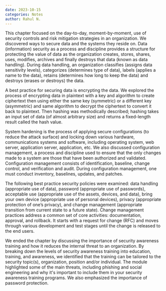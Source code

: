 ```yaml
---
date: 2023-10-15
categories: Notes
author: Rahul N.
---
```


This chapter focused on the day-to-day, moment-by-moment, use of security controls and risk mitigation strategies in an organization. We discovered ways to secure data and the systems they reside on. Data (information) security as a process and discipline provides a structure for protecting the value of data as the organization creates, stores, shares, uses, modifies, archives and finally destroys that data (known as data handling). During data handling, an organization classifies (assigns data sensitivity levels), categorizes (determines type of data), labels (applies a name to the data), retains (determines how long to keep the data) and destroys (erases or destroys) the data.  

A best practice for securing data is encrypting the data. We explored the process of encrypting data in plaintext with a key and algorithm to create ciphertext then using either the same key (symmetric) or a different key (asymmetric) and same algorithm to decrypt the ciphertext to convert it back to plaintext. Then hashing was methodically described; hashing takes an input set of data (of almost arbitrary size) and returns a fixed-length result called the hash value.  

System hardening is the process of applying secure configurations (to reduce the attack surface) and locking down various hardware, communications systems and software, including operating system, web server, application server, application, etc. We also discussed configuration management, a process and discipline used to ensure that the only changes made to a system are those that have been authorized and validated. Configuration management consists of identification, baseline, change control, and verification and audit. During configuration management, one must conduct inventory, baselines, updates, and patches.  

The following best practice security policies were examined: data handling (appropriate use of data), password (appropriate use of passwords), acceptable use (appropriate use of the assets, devices, and data), bring your own device (appropriate use of personal devices), privacy (appropriate protection of one’s privacy), and change management (appropriate transition from current state to a future state). Change management practices address a common set of core activities: documentation, approval, and rollback. It starts with a request for change (RFC) and moves through various development and test stages until the change is released to the end users. 

We ended the chapter by discussing the importance of security awareness training and how it reduces the internal threat to an organization. By breaking down the levels of security awareness training into education, training, and awareness, we identified that the training can be tailored to the security topic(s), organization, position and/or individual. The module highlighted some of the main threats, including phishing and social engineering and why it's important to include them in your security awareness training programs. We also emphasized the importance of password protection. 
